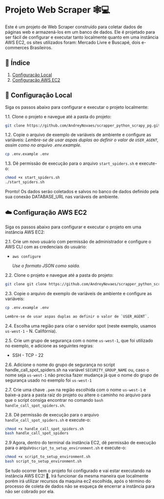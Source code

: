 
# Projeto Web Scraper 🕸️💻

Este é um projeto de Web Scraper construído para coletar dados de páginas web e armazená-los em um banco de dados. Ele é projetado para ser fácil de configurar e executar tanto localmente quanto em uma instância AWS EC2, os sites utilizados foram: Mercado Livre e Buscapé, dois e-commerces Brasileiros.

## :bookmark_tabs: Índice

1. [Configuração Local](#local-setup)
2. [Configuração AWS EC2](#aws-ec2-setup)

## :wrench: Configuração Local <a id="local-setup"></a>

Siga os passos abaixo para configurar e executar o projeto localmente:

1.1. Clone o projeto e navegue até a pasta do projeto:

```bash
git clone https://github.com/AndreyNovaes/scrapper_python_scrapy_pg.git
```

1.2. Copie o arquivo de exemplo de variáveis de ambiente e configure as variáveis:
_Lembre-se de usar aspas duplas ao definir o valor de `USER_AGENT`, assim como no arquivo .env.example._

```bash
cp .env.example .env
```

1.3. Dê permissão de execução para o arquivo `start_spiders.sh` e execute-o:

```bash
chmod +x start_spiders.sh
./start_spiders.sh
```

Pronto! Os dados seráo coletados e salvos no banco de dados definido pela sua conexão DATABASE_URL nas variáveis de ambiente.

## :cloud: Configuração AWS EC2 <a id="aws-ec2-setup"></a>

Siga os passos abaixo para configurar e executar o projeto em uma instância AWS EC2:

2.1. Crie um novo usuário com permissão de administrador e configure o AWS CLI com as credenciais do usuário:

- `aws configure`

    _Use o formato JSON como saída._

2.2. Clone o projeto e navegue até a pasta do projeto:

```bash
git clone git clone https://github.com/AndreyNovaes/scrapper_python_scrapy_pg.git
```

2.3. Copie o arquivo de exemplo de variáveis de ambiente e configure as variáveis:

```bash
cp .env.example .env
```

```bash
Lembre-se de usar aspas duplas ao definir o valor de `USER_AGENT`.
```

2.4. Escolha uma região para criar o servidor spot (neste exemplo, usamos `us-west-1` - N. Califórnia).

2.5. Crie um grupo de segurança com o nome `us-west-1`, que foi utilizado no exemplo, e adicione as seguintes regras:
  - SSH - TCP - 22

2.6. Adicione o nome do grupo de segurança no script handle_call_spot_spiders.sh na variável `SECURITY_GROUP_NAME` ou, caso o nome seja `us-west-1` não precisa fazer mudança já que o nome do grupo de segurança usado no exemplo foi `us-west-1`

2.7. Crie uma chave `.pem` na região escolhida com o nome `us-west-1` e baixe-a para a pasta raiz do projeto ou altere o caminho no arquivo para que o script consiga encontrar no comando `bash handle_call_spot_spiders.sh`.

2.8. Dê permissão de execução para o arquivo `handle_call_spot_spiders.sh` e execute-o:

```bash
chmod +x handle_call_spot_spiders.sh
bash handle_call_spot_spiders
```

2.9 Agora, dentro do terminal da instância EC2, dê permissão de execução para o arquivo`script_to_setup_environment.sh` e execute-o:

```bash
chmod +x script_to_setup_environment.sh
bash script_to_setup_environment.sh
```

Se tudo ocorrer bem o projeto foi configurado e vai estar executando na instância AWS EC2! :rocket:, Irá funcionar da mesma maneira que localmente porém irá utilizar recursos da maquina ec2 escolhida, após o término do processo de coleta de dados não se esqueça de encerrar a instância para não ser cobrado por ela.
